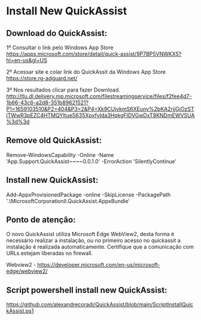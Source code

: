 # Install New QuickAssist

## Download do QuickAssist:
1º Consultar o link pelo Windows App Store
https://apps.microsoft.com/store/detail/quick-assist/9P7BP5VNWKX5?hl=en-us&gl=US

2º Acessar site e colar link do QuickAssit da Windows App Store
https://store.rg-adguard.net/

3º Nos resultados clicar para fazer Download. 
http://tlu.dl.delivery.mp.microsoft.com/filestreamingservice/files/f2fee4d7-1b66-43c6-a2d8-351b89621521?P1=1659103510&P2=404&P3=2&P4=Xk9CUjvkmS6XEuny%2bKA2rjjGjOzSTlTWwR3pEZC4HTMQYltueS635XpxfyIda3HqkgFIDVGwDxT8KNDmEWVSUA%3d%3d

## Remove old QuickAssist:
Remove-WindowsCapability -Online -Name 'App.Support.QuickAssist~~~~0.0.1.0' -ErrorAction 'SilentlyContinue'

## Install new QuickAssist:
Add-AppxProvisionedPackage -online -SkipLicense -PackagePath '.\MicrosoftCorporationII.QuickAssist.AppxBundle'

## Ponto de atenção:
O novo QuickAssist utiliza Microsoft Edge WebView2, desta forma é necessário realizar a instalação, ou no primeiro acesso no quickassit a instalação é realizada automaticamente. Certifique que a comunicação com URLs estejam liberadas no firewall. 

Webview2 - https://developer.microsoft.com/en-us/microsoft-edge/webview2/

## Script powershell install new QuickAssist:
https://github.com/alexandrecoradi/QuickAssist/blob/main/ScriptInstallQuickAssist.ps1


